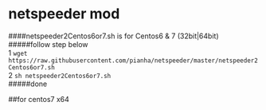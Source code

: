 # netspeeder mod

####netspeeder2Centos6or7.sh is for Centos6 & 7 (32bit|64bit)  
#####follow step below  
1 `wget https://raw.githubusercontent.com/pianha/netspeeder/master/netspeeder2Centos6or7.sh`  
2 `sh netspeeder2Centos6or7.sh`  
#####done

##for centos7 x64 

